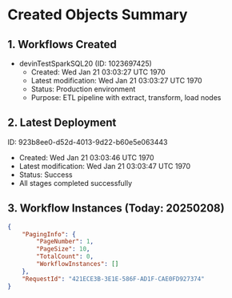 # Created Objects Summary

## 1. Workflows Created
- devinTestSparkSQL20 (ID: 1023697425)
  - Created: Wed Jan 21 03:03:27 UTC 1970
  - Latest modification: Wed Jan 21 03:03:27 UTC 1970
  - Status: Production environment
  - Purpose: ETL pipeline with extract, transform, load nodes

## 2. Latest Deployment
ID: 923b8ee0-d52d-4013-9d22-b60e5e063443
- Created: Wed Jan 21 03:03:46 UTC 1970
- Latest modification: Wed Jan 21 03:03:47 UTC 1970
- Status: Success
- All stages completed successfully

## 3. Workflow Instances (Today: 20250208)
```json
{
	"PagingInfo": {
		"PageNumber": 1,
		"PageSize": 10,
		"TotalCount": 0,
		"WorkflowInstances": []
	},
	"RequestId": "421ECE3B-3E1E-586F-AD1F-CAE0FD927374"
}
```
